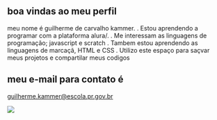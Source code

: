 ## boa vindas ao meu perfil

meu nome é guilherme de carvalho kammer.
. Estou aprendendo a programar com a plataforma alura/.
. Me interessam as linguagens de programação; javascript e scratch
. Tambem estou aprendendo as linguagens de marcaçã, HTML e CSS
. Utilizo este espaço para saçvar meus projetos e compartilar meus codigos

## meu e-mail para contato é

guilherme.kammer@escola.pr.gov.br




![](https://media.tenor.com/TLHxot93SNsAAAAd/jason.gif)

<!--


**Guilhermekammer2023/Guilhermekammer2023** is a ✨ _special_ ✨ repository because its `README.md` (this file) appears on your GitHub profile.

Here are some ideas to get you started:

- 🔭 I’m currently working on ...
- 🌱 I’m currently learning ...
- 👯 I’m looking to collaborate on ...
- 🤔 I’m looking for help with ...
- 💬 Ask me about ...
- 📫 How to reach me: ...
- 😄 Pronouns: ...
- ⚡ Fun fact: ...
